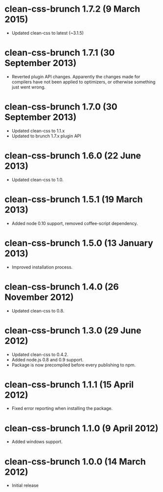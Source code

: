 # clean-css-brunch 1.7.2 (9 March 2015)
* Updated clean-css to latest (~3.1.5)

# clean-css-brunch 1.7.1 (30 September 2013)
* Reverted plugin API changes. Apparently the changes made for compilers have not been applied
  to optimizers, or otherwise something just went wrong.

# clean-css-brunch 1.7.0 (30 September 2013)
* Updated clean-css to 1.1.x
* Updated to brunch 1.7.x plugin API

# clean-css-brunch 1.6.0 (22 June 2013)
* Updated clean-css to 1.0.

# clean-css-brunch 1.5.1 (19 March 2013)
* Added node 0.10 support, removed coffee-script dependency.

# clean-css-brunch 1.5.0 (13 January 2013)
* Improved installation process.

# clean-css-brunch 1.4.0 (26 November 2012)
* Updated clean-css to 0.8.

# clean-css-brunch 1.3.0 (29 June 2012)
* Updated clean-css to 0.4.2.
* Added node.js 0.8 and 0.9 support.
* Package is now precompiled before every publishing to npm.

# clean-css-brunch 1.1.1 (15 April 2012)
* Fixed error reporting when installing the package.

# clean-css-brunch 1.1.0 (9 April 2012)
* Added windows support.

# clean-css-brunch 1.0.0 (14 March 2012)
* Initial release

